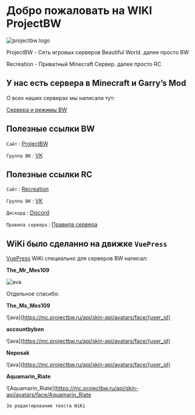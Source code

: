 # Добро пожаловать на WIKI ProjectBW

<!-- you don't need to prepend `/bar/` to `/images/hero.png` manually -->
![projectbw logo](https://wiki.projectbw.ru/images/hero.png)

ProjectBW - Сеть игровых серверов Beautiful World. далее просто BW

Recreation - Приватный Minecraft Сервер. далее просто RC

## У нас есть сервера в Minecraft и Garry’s Mod

О всех наших серверах мы написали тут: 

[Сервера и режимы BW](https://wiki.projectbw.ru/server/)



## **Полезные ссылки BW**

`Сайт` : [ProjectBW](https://projectbw.ru/)

`Группа ВК` : [VK](https://vk.com/projectbw)


## **Полезные ссылки RC**

`Сайт` : [Recreation](https://recreation.projectbw.ru)

`Группа ВК` : [VK](https://vk.com/recreation_mine)

`Дискорд` : [Discord](https://discord.gg/WQJcsysUmN)

`Правила сервера` : [Правила сервера](https://vk.com/@recreation_mine-prvila-servera-recreation)


## WiKi было сделанно на движке `VuePress`
[VuePress](https://vuepress.vuejs.org/)
WiKi специально для серверов BW написал: 

**The_Mr_Mes109** 

![ava](https://mc.projectbw.ru/api/skin-api/avatars/face/{user_id})

Отдельное спасибо:

**The_Ms_Mes109**

![ava](https://mc.projectbw.ru/api/skin-api/avatars/face/{user_id}

**accountbyben**

![ava](https://mc.projectbw.ru/api/skin-api/avatars/face/{user_id}

**Neposak**

![ava](https://mc.projectbw.ru/api/skin-api/avatars/face/{user_id}

**Aquamarin_Riate**

![Aquamarin_Riate](https://mc.projectbw.ru/api/skin-api/avatars/face/Aquamarin_Riate

`За редактирование текста WiKi`


